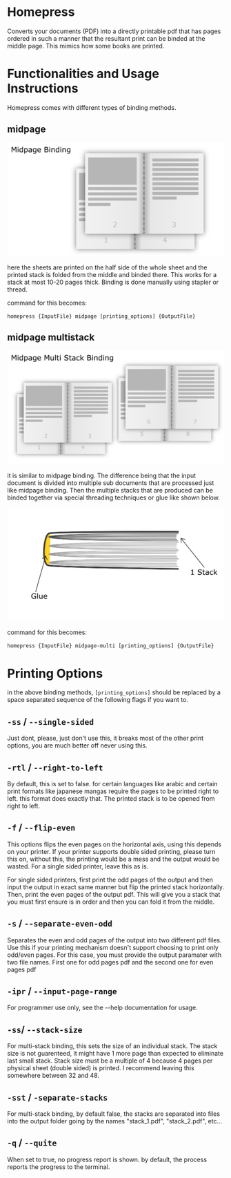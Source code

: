 # Homepress

Converts your documents (PDF) into a directly printable pdf that has pages
ordered in such a manner that the resultant print can be binded at the middle page.
This mimics how some books are printed.

# Functionalities and Usage Instructions

Homepress comes with different types of binding methods.

## midpage

![](images/midpage_binding.png)

here the sheets are printed on the half side of the whole sheet and the printed stack is folded from the middle and binded there. This works for a stack at most 10-20 pages thick. Binding is done manually using stapler or thread.

command for this becomes:

```
homepress {InputFile} midpage [printing_options] {OutputFile}
```

## midpage multistack

![](images/midpage_multi_stack.png)

it is similar to midpage binding. The difference being that the input document is divided into multiple sub documents that are processed just like midpage binding. Then the multiple stacks that are produced can be binded together via special threading techniques or glue like shown below.

![](images/multistack_binding.png)

command for this becomes:

```
homepress {InputFile} midpage-multi [printing_options] {OutputFile}
```

# Printing Options

in the above binding methods, `[printing_options]` should be replaced by a space separated sequence of the following flags if you want to.

## `-ss` / `--single-sided`
Just dont, please, just don't use this, it breaks most of the other print options, you are much better off never using this.

## `-rtl` / `--right-to-left`
By default, this is set to false. for certain languages like arabic and certain print formats like japanese mangas require the pages to be printed right to left. this format does exactly that. The printed stack is to be opened from right to left.

## `-f` / `--flip-even`

This options flips the even pages on the horizontal axis, using this depends on your printer. If your printer supports double sided printing, please turn this on, without this, the printing would be a mess and the output would be wasted. For a single sided printer, leave this as is.

For single sided printers, first print the odd pages of the output and then input the output in exact same manner but flip the printed stack horizontally. Then, print the even pages of the output pdf. This will give you a stack that you must first ensure is in order and then you can fold it from the middle.

## `-s` / `--separate-even-odd`

Separates the even and odd pages of the output into two different pdf files. Use this if your printing mechanism doesn't support choosing to print only odd/even pages. For this case, you must provide the output paramater with two file names. First one for odd pages pdf and the second one for even pages pdf

## `-ipr` / `--input-page-range`

For programmer use only, see the --help documentation for usage.

## `-ss`/ `--stack-size`

For multi-stack binding, this sets the size of an individual stack. The stack size is not guarenteed, it might have 1 more page than expected to eliminate last small stack. Stack size must be a multiple of 4 because 4 pages per physical sheet (double sided) is printed. I recommend leaving this somewhere between 32 and 48.

## `-sst` / `-separate-stacks`

For multi-stack binding, by default false, the stacks are separated into files into the output folder going by the names "stack_1.pdf", "stack_2.pdf", etc...

## `-q` / `--quite`

When set to true, no progress report is shown. by default, the process reports the progress to the terminal.
